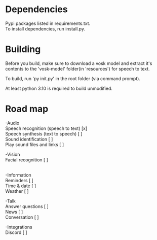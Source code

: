# Dependencies
Pypi packages listed in requirements.txt.<br>
To install dependencies, run install.py.

# Building

Before you build, make sure to download a vosk model and extract it's contents to the 'vosk-model' folder(in 'resources') for speech to text.<br>

To build, run 'py init.py' in the root folder (via command prompt).<br>

At least python 3.10 is required to build unmodified.<br>

# Road map
-Audio <br>
Speech recognition (speech to text) [x]<br>
Speech synthesis (text to speech) [ ]<br>
Sound identification [ ]<br>
Play sound files and links [ ]<br>

-Vision<br>
Facial recognition [ ]<br><br>

-Information<br>
Reminders [ ]<br>
Time & date [ ]<br>
Weather [ ]<br>

-Talk<br>
Answer questions [ ]<br>
News [ ]<br>
Conversation [ ]<br>

-Integrations<br>
Discord [ ]<br>
